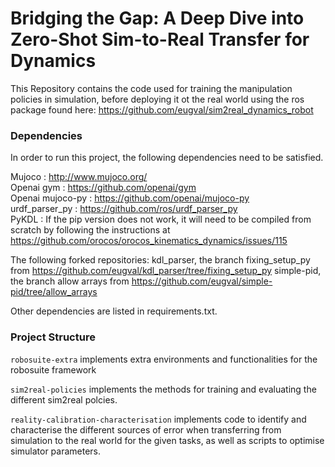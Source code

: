 # Bridging the Gap: A Deep Dive into Zero-Shot Sim-to-Real Transfer for Dynamics

This Repository contains the code used for training the manipulation policies in simulation,
before deploying it ot the real world using the ros package found here: https://github.com/eugval/sim2real_dynamics_robot

### Dependencies
In order to run this project,  the following dependencies need to be satisfied.

Mujoco : http://www.mujoco.org/ \
Openai gym : https://github.com/openai/gym \
Openai mujoco-py : https://github.com/openai/mujoco-py \
urdf_parser_py : https://github.com/ros/urdf_parser_py \
PyKDL : If the pip version does not work, it will need to be compiled from scratch by following the instructions
at https://github.com/orocos/orocos_kinematics_dynamics/issues/115


The following forked repositories:
kdl_parser, the branch fixing_setup_py from https://github.com/eugval/kdl_parser/tree/fixing_setup_py 
simple-pid, the branch allow arrays from https://github.com/eugval/simple-pid/tree/allow_arrays

Other dependencies are listed in  requirements.txt.

### Project Structure
``robosuite-extra`` implements extra environments and functionalities for the robosuite framework

``sim2real-policies`` implements the methods for training and evaluating the different sim2real polcies.

``reality-calibration-characterisation`` implements code to identify and characterise the different sources of error
when transferring from simulation to the real world for the given tasks, as well as scripts to optimise  simulator 
parameters.

